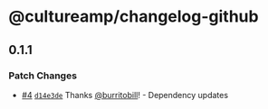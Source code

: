 # @cultureamp/changelog-github

## 0.1.1

### Patch Changes

- [#4](https://github.com/cultureamp/changelog-github/pull/4) [`d14e3de`](https://github.com/cultureamp/changelog-github/commit/d14e3dee6242980c74e1b59e0081ee038f01cc05) Thanks [@burritobill](https://github.com/burritobill)! - Dependency updates
